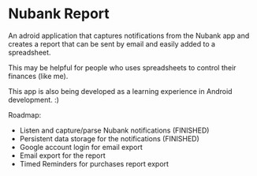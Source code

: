 Nubank Report
=============

An adroid application that captures notifications from the Nubank app and 
creates a report that can be sent by email and easily added to a spreadsheet.

This may be helpful for people who uses spreadsheets to control their finances (like me).

This app is also being developed as a learning experience in Android development. :)

Roadmap:
- Listen and capture/parse Nubank notifications (FINISHED)
- Persistent data storage for the notifications (FINISHED)
- Google account login for email export
- Email export for the report
- Timed Reminders for purchases report export






